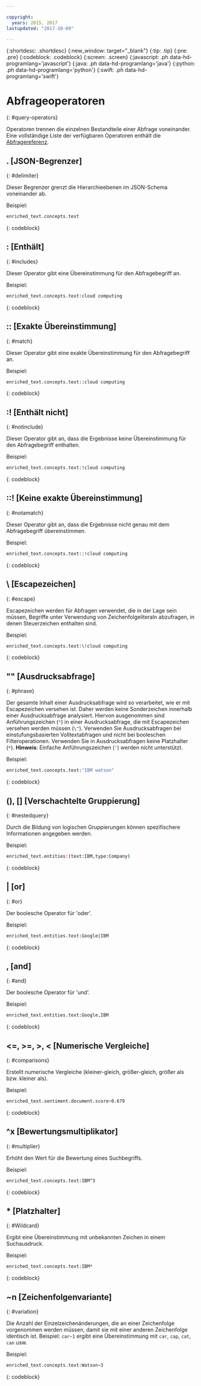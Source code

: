 ```yaml
---

copyright:
  years: 2015, 2017
lastupdated: "2017-10-09"

---
```


{:shortdesc: .shortdesc}
{:new_window: target="_blank"}
{:tip: .tip}
{:pre: .pre}
{:codeblock: .codeblock}
{:screen: .screen}
{:javascript: .ph data-hd-programlang='javascript'}
{:java: .ph data-hd-programlang='java'}
{:python: .ph data-hd-programlang='python'}
{:swift: .ph data-hd-programlang='swift'}

# Abfrageoperatoren
{: #query-operators}

Operatoren trennen die einzelnen Bestandteile einer Abfrage voneinander. Eine vollständige Liste der verfügbaren Operatoren enthält die [Abfragereferenz](/docs/services/discovery/query-reference.html#operators).

## . \[JSON-Begrenzer\]
{: #delimiter}

Dieser Begrenzer grenzt die Hierarchieebenen im JSON-Schema voneinander ab.

Beispiel:
```bash
enriched_text.concepts.text
```
{: codeblock}

## : \[Enthält\]
{: #includes}

Dieser Operator gibt eine Übereinstimmung für den Abfragebegriff an.

Beispiel:
```bash
enriched_text.concepts.text:cloud computing
```
{: codeblock}

## :: \[Exakte Übereinstimmung\]
{: #match}

Dieser Operator gibt eine exakte Übereinstimmung für den Abfragebegriff an.

Beispiel:
```bash
enriched_text.concepts.text::cloud computing
```
{: codeblock}

## :! \[Enthält nicht\]
{: #notinclude}

Dieser Operator gibt an, dass die Ergebnisse keine Übereinstimmung für den Abfragebegriff enthalten.

Beispiel:
```bash
enriched_text.concepts.text:!cloud computing
```
{: codeblock}

## ::! \[Keine exakte Übereinstimmung\]
{: #notamatch}

Dieser Operator gibt an, dass die Ergebnisse nicht genau mit dem Abfragebegriff übereinstimmen.

Beispiel:
```bash
enriched_text.concepts.text::!cloud computing
```
{: codeblock}

## \\ \[Escapezeichen\]
{: #escape}

Escapezeichen werden für Abfragen verwendet, die in der Lage sein müssen, Begriffe unter Verwendung von Zeichenfolgeliteraln abzufragen, in denen Steuerzeichen enthalten sind.

Beispiel:
```bash
enriched_text.concepts.text:\!cloud computing
```
{: codeblock}

## "" \[Ausdrucksabfrage\]
{: #phrase}

Der gesamte Inhalt einer Ausdrucksabfrage wird so verarbeitet, wie er mit Escapezeichen versehen ist. Daher werden keine Sonderzeichen innerhalb einer Ausdrucksabfrage analysiert. Hiervon ausgenommen sind Anführungszeichen (`"`) in einer Ausdrucksabfrage, die mit Escapezeichen versehen werden müssen (`\"`). Verwenden Sie Ausdrucksabfragen bei einstufungsbasierten Volltextabfragen und nicht bei booleschen Filteroperationen. Verwenden Sie in Ausdrucksabfragen keine Platzhalter (`*`). **Hinweis**: Einfache Anführungszeichen (`'`) werden nicht unterstützt.

Beispiel:
```bash
enriched_text.concepts.text:"IBM watson"
```
{: codeblock}

## (), \[\] \[Verschachtelte Gruppierung\]
{: #nestedquery}

Durch die Bildung von logischen Gruppierungen können spezifischere Informationen angegeben werden.

Beispiel:
```bash
enriched_text.entities:(text:IBM,type:Company)
```
{: codeblock}

## \| \[or\]
{: #or}

Der boolesche Operator für 'oder'.

Beispiel:
```bash
enriched_text.entities.text:Google|IBM
```
{: codeblock}

## , \[and\]
{: #and}

Der boolesche Operator für 'und'.

Beispiel:
```bash
enriched_text.entities.text:Google,IBM
```
{: codeblock}

## <=, >=, >, < \[Numerische Vergleiche\]
{: #comparisons}

Erstellt numerische Vergleiche (kleiner-gleich, größer-gleich, größer als bzw. kleiner als).

Beispiel:
```bash
enriched_text.sentiment.document.score>0.679
```
{: codeblock}

## ^x \[Bewertungsmultiplikator\]
{: #multiplier}

Erhöht den Wert für die Bewertung eines Suchbegriffs.

Beispiel:
```bash
enriched_text.concepts.text:IBM^3
```
{: codeblock}

## * \[Platzhalter\]
{: #Wildcard}

Ergibt eine Übereinstimmung mit unbekannten Zeichen in einem Suchausdruck.

Beispiel:
```bash
enriched_text.concepts.text:IBM*
```
{: codeblock}

## ~n \[Zeichenfolgenvariante\]
{: #variation}

Die Anzahl der Einzelzeichenänderungen, die an einer Zeichenfolge vorgenommen werden müssen, damit sie mit einer anderen Zeichenfolge identisch ist. Beispiel: `car~1` ergibt eine Übereinstimmung mit `car`, `cap`, `cat`, `can` usw.

Beispiel:
```bash
enriched_text.concepts.text:Watson~3
```
{: codeblock}
